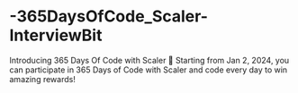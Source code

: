 # -365DaysOfCode_Scaler-InterviewBit
Introducing 365 Days Of Code with Scaler 🤩  Starting from Jan 2, 2024, you can participate in 365 Days of Code with Scaler and code every day to win amazing rewards!
